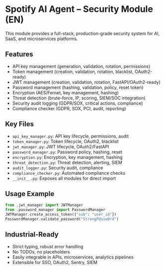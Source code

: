 # Spotify AI Agent – Security Module (EN)

This module provides a full-stack, production-grade security system for AI, SaaS, and microservices platforms.

## Features
- API key management (generation, validation, rotation, permissions)
- Token management (creation, validation, rotation, blacklist, OAuth2-ready)
- JWT management (creation, validation, rotation, FastAPI/OAuth2-ready)
- Password management (hashing, validation, policy, reset token)
- Encryption (AES/Fernet, key management, hashing)
- Threat detection (brute-force, IP, scoring, SIEM/SOC integration)
- Security audit logging (GDPR/SOX, critical actions, compliance)
- Compliance checker (GDPR, SOX, PCI, audit, reporting)

## Key Files
- `api_key_manager.py`: API key lifecycle, permissions, audit
- `token_manager.py`: Token lifecycle, OAuth2, blacklist
- `jwt_manager.py`: JWT lifecycle, OAuth2/FastAPI
- `password_manager.py`: Password policy, hashing, reset
- `encryption.py`: Encryption, key management, hashing
- `threat_detection.py`: Threat detection, alerting, SIEM
- `audit_logger.py`: Security audit, compliance
- `compliance_checker.py`: Automated compliance checks
- `__init__.py`: Exposes all modules for direct import

## Usage Example
```python
from .jwt_manager import JWTManager
from .password_manager import PasswordManager
JWTManager.create_access_token({"sub": "user_id"})
PasswordManager.validate_password("StrongP@ssw0rd")
```

## Industrial-Ready
- Strict typing, robust error handling
- No TODOs, no placeholders
- Easily integrable in APIs, microservices, analytics pipelines
- Extensible for SSO, OAuth2, Sentry, SIEM

